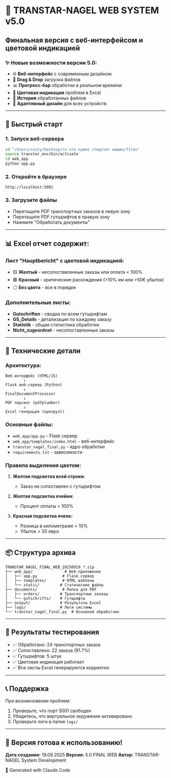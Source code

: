 # 🚚 TRANSTAR-NAGEL WEB SYSTEM v5.0
## Финальная версия с веб-интерфейсом и цветовой индикацией

### ✨ Новые возможности версии 5.0:
- 🌐 **Веб-интерфейс** с современным дизайном
- 📂 **Drag & Drop** загрузка файлов
- 📊 **Прогресс-бар** обработки в реальном времени
- 🎨 **Цветовая индикация** проблем в Excel
- 📜 **История** обработанных файлов
- 📱 **Адаптивный дизайн** для всех устройств

---

## 🚀 Быстрый старт

### 1. Запуск веб-сервера

```bash
cd "/Users/rusty/Desktop/то что нужно /подсчет машин/files"
source transtar_env/bin/activate
cd web_app
python app.py
```

### 2. Откройте в браузере

```
http://localhost:5001
```

### 3. Загрузите файлы
- Перетащите PDF транспортных заказов в левую зону
- Перетащите PDF гутшрифтов в правую зону
- Нажмите "Обработать документы"

---

## 📊 Excel отчет содержит:

### Лист "Hauptbericht" с цветовой индикацией:
- 🟨 **Желтый** - несопоставленные заказы или оплата < 100%
- 🟥 **Красный** - критические расхождения (>10% км или >50€ убыток)
- ⚪ **Без цвета** - все в порядке

### Дополнительные листы:
- **Gutschriften** - сводка по всем гутшрифтам
- **GS_Details** - детализация по каждому заказу
- **Statistik** - общая статистика обработки
- **Nicht_zugeordnet** - несопоставленные заказы

---

## 🔧 Технические детали

### Архитектура:
```
Веб-интерфейс (HTML/JS)
        ↓
Flask веб-сервер (Python)
        ↓
FinalDocumentProcessor
        ↓
PDF парсинг (pdfplumber)
        ↓
Excel генерация (openpyxl)
```

### Основные файлы:
- `web_app/app.py` - Flask сервер
- `web_app/templates/index.html` - веб-интерфейс
- `transtar_nagel_final.py` - ядро обработки
- `requirements.txt` - зависимости

### Правила выделения цветом:

1. **Желтая подсветка всей строки:**
   - Заказ не сопоставлен с гутшрифтом

2. **Желтая подсветка ячейки:**
   - Процент оплаты < 100%

3. **Красная подсветка ячеек:**
   - Разница в километраже > 10%
   - Убыток > 50 евро

---

## 📦 Структура архива

```
TRANSTAR_NAGEL_FINAL_WEB_20250919_*.zip
├── web_app/              # Веб-приложение
│   ├── app.py           # Flask сервер
│   ├── templates/       # HTML шаблоны
│   └── static/         # Статические файлы
├── documents/           # Папка для PDF
│   ├── orders/         # Транспортные заказы
│   └── gutschrifts/    # Гутшрифты
├── output/             # Результаты Excel
├── logs/               # Логи системы
└── transtar_nagel_final.py  # Основной обработчик
```

---

## 🎯 Результаты тестирования

- ✅ Обработано: 24 транспортных заказа
- ✅ Сопоставлено: 22 заказа (91.7%)
- ✅ Гутшрифтов: 5 штук
- ✅ Цветовая индикация работает
- ✅ Все листы Excel генерируются корректно

---

## 📞 Поддержка

При возникновении проблем:
1. Проверьте, что порт 5001 свободен
2. Убедитесь, что виртуальное окружение активировано
3. Проверьте логи в папке `logs/`

---

## 🎉 Версия готова к использованию!

**Дата создания:** 19.09.2025
**Версия:** 5.0 FINAL WEB
**Автор:** TRANSTAR-NAGEL System Development

🤖 Generated with Claude Code